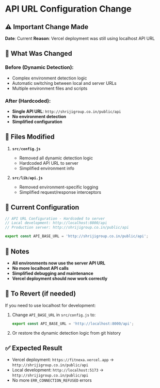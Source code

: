 # API URL Configuration Change

## ⚠️ Important Change Made

**Date**: Current
**Reason**: Vercel deployment was still using localhost API URL

## 🔧 What Was Changed

### Before (Dynamic Detection):
- Complex environment detection logic
- Automatic switching between local and server URLs
- Multiple environment files and scripts

### After (Hardcoded):
- **Single API URL**: `http://shrijigroup.co.in/public/api`
- **No environment detection**
- **Simplified configuration**

## 📁 Files Modified

1. **`src/config.js`**
   - Removed all dynamic detection logic
   - Hardcoded API URL to server
   - Simplified environment info

2. **`src/lib/api.js`**
   - Removed environment-specific logging
   - Simplified request/response interceptors

## 🚀 Current Configuration

```javascript
// API URL Configuration - Hardcoded to server
// Local development: http://localhost:8000/api
// Production server: http://shrijigroup.co.in/public/api

export const API_BASE_URL = 'http://shrijigroup.co.in/public/api';
```

## 📝 Notes

- **All environments now use the server API URL**
- **No more localhost API calls**
- **Simplified debugging and maintenance**
- **Vercel deployment should now work correctly**

## 🔄 To Revert (if needed)

If you need to use localhost for development:

1. Change `API_BASE_URL` in `src/config.js` to:
   ```javascript
   export const API_BASE_URL = 'http://localhost:8000/api';
   ```

2. Or restore the dynamic detection logic from git history

## ✅ Expected Result

- Vercel deployment: `https://fitnexa.vercel.app` → `http://shrijigroup.co.in/public/api`
- Local development: `http://localhost:5173` → `http://shrijigroup.co.in/public/api`
- No more `ERR_CONNECTION_REFUSED` errors
